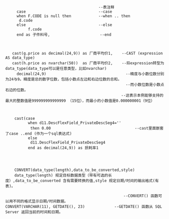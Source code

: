                                              --表注释
         case                                --case 
         when F.CODE is null then            --when .. then 
          d.code                                         
         else                                --else 
		      f.code
         end as 子件料号,                      --end
		 
	                                  
                                    
       cast(g.price as decimal(24,9)) as 厂商平均价1,    --CAST (expression AS data_type)
       cast(h.price as nvarchar(50))  as 厂商平均价2,    --将expression转型为data_type(data_type可以是任意类型，比如nvarchar)
	     decimal(24,9)                                   --精度与小数位数分别为24与9。精度是总的数字位数，包括小数点左边和右边位数的总和。
	                                                     --而小数位数是小数点右边的位数。
                                                       --这表示本例能够支持的最大的整数值是999999999999999 （15位），而最小的小数值是0.000000001（9位）
													
                          
                          
		cast(case                                                   
			  when d11.DescFlexField_PrivateDescSeg4='' 
			   then 0.00                                     --cast里面嵌套了case ..end (作为一个sql表达式)
			  else  
			   d11.DescFlexField_PrivateDescSeg4 
			  end as decimal(24,9)) as 损耗率1
			  
        
        
        
		CONVERT(data_type(length),data_to_be_converted,style)             
		data_type(length) 规定目标数据类型（带有可选的长度）,data_to_be_converted 含有需要转换的值,style 规定日期/时间的输出格式(有表)。
		
		                                                --CONVERT() 函数可以用不同的格式显示日期/时间数据。
    CONVERT(VARCHAR(11), GETDATE(), 23)             --GETDATE() 函数从 SQL Server 返回当前的时间和日期。
